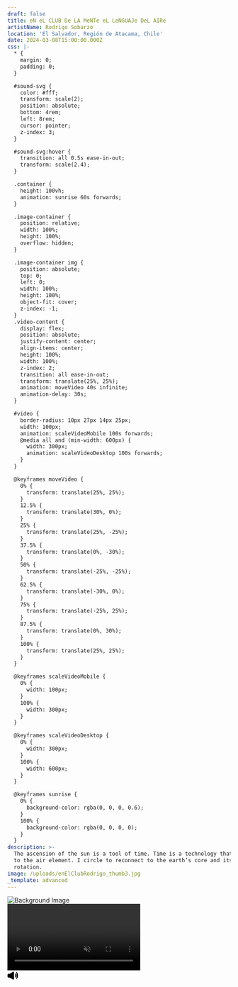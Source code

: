```yaml
---
draft: false
title: eN eL CLUB De LA MeNTe eL LeNGUAJe DeL AIRe
artistName: Rodrigo Sobarzo
location: 'El Salvador, Región de Atacama, Chile'
date: 2024-03-08T15:00:00.000Z
css: |-
  * {
    margin: 0;
    padding: 0;
  }

  #sound-svg {
    color: #fff;
    transform: scale(2);
    position: absolute;
    bottom: 4rem;
    left: 8rem;
    cursor: pointer;
    z-index: 3;
  }

  #sound-svg:hover {
    transition: all 0.5s ease-in-out;
    transform: scale(2.4);
  }

  .container {
    height: 100vh;
    animation: sunrise 60s forwards;
  }

  .image-container {
    position: relative;
    width: 100%;
    height: 100%;
    overflow: hidden;
  }

  .image-container img {
    position: absolute;
    top: 0;
    left: 0;
    width: 100%;
    height: 100%;
    object-fit: cover;
    z-index: -1;
  }
  .video-content {
    display: flex;
    position: absolute;
    justify-content: center;
    align-items: center;
    height: 100%;
    width: 100%;
    z-index: 2;
    transition: all ease-in-out;
    transform: translate(25%, 25%); 
    animation: moveVideo 40s infinite;
    animation-delay: 30s; 
  }

  #video {
    border-radius: 10px 27px 14px 25px;
    width: 100px;
    animation: scaleVideoMobile 100s forwards;
    @media all and (min-width: 600px) {
      width: 300px;
      animation: scaleVideoDesktop 100s forwards;
    }
  }

  @keyframes moveVideo {
    0% {
      transform: translate(25%, 25%); 
    }
    12.5% {
      transform: translate(30%, 0%);
    }
    25% {
      transform: translate(25%, -25%);
    }
    37.5% {
      transform: translate(0%, -30%);
    }
    50% {
      transform: translate(-25%, -25%);
    }
    62.5% {
      transform: translate(-30%, 0%);
    }
    75% {
      transform: translate(-25%, 25%);
    }
    87.5% {
      transform: translate(0%, 30%);
    }
    100% {
      transform: translate(25%, 25%); 
    }
  }

  @keyframes scaleVideoMobile {
    0% {
      width: 100px; 
    }
    100% {
      width: 300px; 
    }
  }

  @keyframes scaleVideoDesktop {
    0% {
      width: 300px; 
    }
    100% {
      width: 600px; 
    }
  }

  @keyframes sunrise {
    0% {
      background-color: rgba(0, 0, 0, 0.6); 
    }
    100% {
      background-color: rgba(0, 0, 0, 0); 
    }
  }
description: >-
  The ascension of the sun is a tool of time. Time is a technology that belongs
  to the air element. I circle to reconnect to the earth’s core and its
  rotation.
image: /uploads/enElClubRodrigo_thumb3.jpg
_template: advanced
---
```


  <div class="container">
    <div class="image-container">
      <img src="https://cf-ipfs.com/ipfs/bafybeia7a3wmhsb3to2h5oxlvvalvh5eb65vxj3nen73flca4d5zovjhle" alt="Background Image" />
      <div class="video-content">
        <a href="https://naarduikkeerher.dk/GX030020_2160p.mp4" download="video.mp4">
          <video autoplay muted loop id="video">
            <source src="https://bafybeig3htfmxerqwzfhttihudrqaqg37g6amsaw7hrf7biztsuridsahi.ipfs.cf-ipfs.com/" type="video/webm" />
            <source src="https://naarduikkeerher.dk/GX030020_404p.mp4" type="video/mp4" />
            Your browser does not support the video tag.
          </video>
        </a>
      </div>
      <svg
        xmlns="http://www.w3.org/2000/svg"
        id="sound-svg"
        width="75"
        height="75"
        fill="currentColor"
        stroke-width="1.5"
        color="#000"
      >
        <path
          stroke="#000"
          d="M1 13.857v-3.714a2 2 0 0 1 2-2h2.9a1 1 0 0 0 .55-.165l6-3.956a1 1 0 0 1 1.55.835v14.286a1 1 0 0 1-1.55.835l-6-3.956a1 1 0 0 0-.55-.165H3a2 2 0 0 1-2-2Z"
        />
        <path
          stroke="#000"
          stroke-linecap="round"
          stroke-linejoin="round"
          d="M17.5 7.5S19 9 19 11.5s-1.5 4-1.5 4m3-11S23 7 23 11.5s-2.5 7-2.5 7"
        />
      </svg>
    </div>
  </div>
  <script>
    document.addEventListener("DOMContentLoaded", function () {
      var video = document.getElementById("video");  
      var toggleSoundButton = document.querySelector("#sound-svg");
      toggleSoundButton.addEventListener("click", function () {
        video.muted = !video.muted;
      });
    });
  </script>
